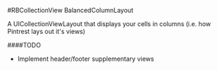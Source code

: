 #RBCollectionView BalancedColumnLayout


A UICollectionViewLayout that displays your cells in columns (i.e. how Pintrest lays out it's views)

####TODO

* Implement header/footer supplementary views

